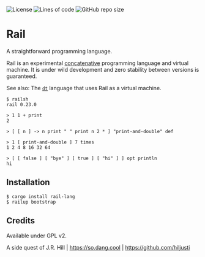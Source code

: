 
![License](https://img.shields.io/github/license/hiljusti/rail)
![Lines of code](https://img.shields.io/tokei/lines/github/hiljusti/rail)
![GitHub repo size](https://img.shields.io/github/repo-size/hiljusti/rail)

# Rail

A straightforward programming language.

Rail is an experimental [concatenative](https://concatenative.org/wiki/view/Concatenative%20language)
programming language and virtual machine. It is under wild development and zero
stability between versions is guaranteed.

See also: The [`dt`](https://github.com/hiljusti/dt) language that uses Rail as
a virtual machine.

```
$ railsh
rail 0.23.0

> 1 1 + print
2

> [ [ n ] -> n print " " print n 2 * ] "print-and-double" def

> 1 [ print-and-double ] 7 times
1 2 4 8 16 32 64 

> [ [ false ] [ "bye" ] [ true ] [ "hi" ] ] opt println
hi
```

## Installation

```shell
$ cargo install rail-lang
$ railup bootstrap
```

## Credits

Available under GPL v2.

A side quest of J.R. Hill | https://so.dang.cool | https://github.com/hiljusti
